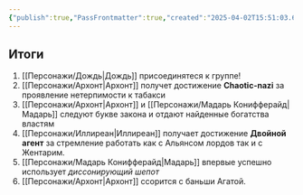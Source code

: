 ```yaml
---
{"publish":true,"PassFrontmatter":true,"created":"2025-04-02T15:51:03.649+03:00","updated":"2025-04-02T18:20:37.517+03:00"}
---
```



## Итоги 

1. [[Персонажи/Дождь\|Дождь]] присоединятеся к группе!
2. [[Персонажи/Архонт\|Архонт]] получет достижение **Chaotic-nazi** за проявление нетерпимости к табакси
3. [[Персонажи/Архонт\|Архонт]] и [[Персонажи/Мадарь Конифферайд\|Мадарь]] следуют букве закона и отдают найденные богатства властям
4. [[Персонажи/Иллиреан\|Иллиреан]] получает достижение **Двойной агент** за стремление работать как с Альянсом лордов так и с Жентарим.
5. [[Персонажи/Мадарь Конифферайд\|Мадарь]] впервые успешно использует *диссонирующий шепот*
6. [[Персонажи/Архонт\|Архонт]] ссорится с баньши Агатой. 
